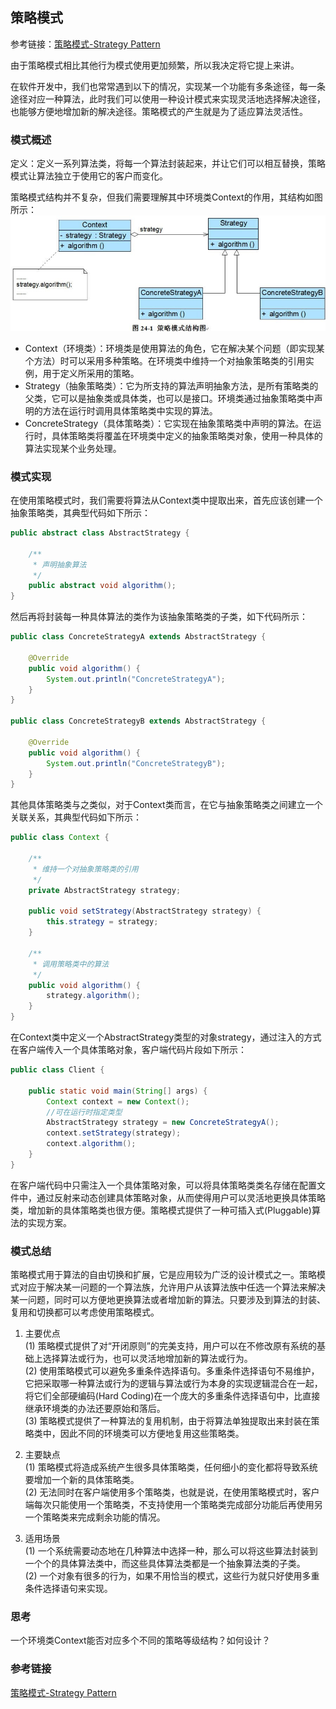 ## 策略模式

参考链接：[策略模式-Strategy Pattern](https://gof.quanke.name/%E7%AD%96%E7%95%A5%E6%A8%A1%E5%BC%8F-Strategy%20Pattern.html)

由于策略模式相比其他行为模式使用更加频繁，所以我决定将它提上来讲。

在软件开发中，我们也常常遇到以下的情况，实现某一个功能有多条途径，每一条途径对应一种算法，此时我们可以使用一种设计模式来实现灵活地选择解决途径，也能够方便地增加新的解决途径。策略模式的产生就是为了适应算法灵活性。

### 模式概述

定义：定义一系列算法类，将每一个算法封装起来，并让它们可以相互替换，策略模式让算法独立于使用它的客户而变化。

策略模式结构并不复杂，但我们需要理解其中环境类Context的作用，其结构如图所示：<br/>
![](src/main/resources/image/策略模式结构图.png)

* Context（环境类）：环境类是使用算法的角色，它在解决某个问题（即实现某个方法）时可以采用多种策略。在环境类中维持一个对抽象策略类的引用实例，用于定义所采用的策略。
* Strategy（抽象策略类）：它为所支持的算法声明抽象方法，是所有策略类的父类，它可以是抽象类或具体类，也可以是接口。环境类通过抽象策略类中声明的方法在运行时调用具体策略类中实现的算法。
* ConcreteStrategy（具体策略类）：它实现在抽象策略类中声明的算法。在运行时，具体策略类将覆盖在环境类中定义的抽象策略类对象，使用一种具体的算法实现某个业务处理。

### 模式实现

在使用策略模式时，我们需要将算法从Context类中提取出来，首先应该创建一个抽象策略类，其典型代码如下所示：

```java
public abstract class AbstractStrategy {

    /**
     * 声明抽象算法
     */
    public abstract void algorithm();
}
```

然后再将封装每一种具体算法的类作为该抽象策略类的子类，如下代码所示：

```java
public class ConcreteStrategyA extends AbstractStrategy {

    @Override
    public void algorithm() {
        System.out.println("ConcreteStrategyA");
    }
}

public class ConcreteStrategyB extends AbstractStrategy {

    @Override
    public void algorithm() {
        System.out.println("ConcreteStrategyB");
    }
}
```

其他具体策略类与之类似，对于Context类而言，在它与抽象策略类之间建立一个关联关系，其典型代码如下所示：

```java
public class Context {

    /**
     * 维持一个对抽象策略类的引用
     */
    private AbstractStrategy strategy;

    public void setStrategy(AbstractStrategy strategy) {
        this.strategy = strategy;
    }

    /**
     * 调用策略类中的算法
     */
    public void algorithm() {
        strategy.algorithm();
    }
}
```

在Context类中定义一个AbstractStrategy类型的对象strategy，通过注入的方式在客户端传入一个具体策略对象，客户端代码片段如下所示：

```java
public class Client {

    public static void main(String[] args) {
        Context context = new Context();
        //可在运行时指定类型
        AbstractStrategy strategy = new ConcreteStrategyA();
        context.setStrategy(strategy);
        context.algorithm();
    }
}
```

在客户端代码中只需注入一个具体策略对象，可以将具体策略类类名存储在配置文件中，通过反射来动态创建具体策略对象，从而使得用户可以灵活地更换具体策略类，增加新的具体策略类也很方便。策略模式提供了一种可插入式(Pluggable)算法的实现方案。

### 模式总结

策略模式用于算法的自由切换和扩展，它是应用较为广泛的设计模式之一。策略模式对应于解决某一问题的一个算法族，允许用户从该算法族中任选一个算法来解决某一问题，同时可以方便地更换算法或者增加新的算法。只要涉及到算法的封装、复用和切换都可以考虑使用策略模式。

1. 主要优点<br/>
(1) 策略模式提供了对“开闭原则”的完美支持，用户可以在不修改原有系统的基础上选择算法或行为，也可以灵活地增加新的算法或行为。<br/>
(2) 使用策略模式可以避免多重条件选择语句。多重条件选择语句不易维护，它把采取哪一种算法或行为的逻辑与算法或行为本身的实现逻辑混合在一起，将它们全部硬编码(Hard Coding)在一个庞大的多重条件选择语句中，比直接继承环境类的办法还要原始和落后。<br/>
(3) 策略模式提供了一种算法的复用机制，由于将算法单独提取出来封装在策略类中，因此不同的环境类可以方便地复用这些策略类。

2. 主要缺点<br/>
(1) 策略模式将造成系统产生很多具体策略类，任何细小的变化都将导致系统要增加一个新的具体策略类。<br/>
(2) 无法同时在客户端使用多个策略类，也就是说，在使用策略模式时，客户端每次只能使用一个策略类，不支持使用一个策略类完成部分功能后再使用另一个策略类来完成剩余功能的情况。

3. 适用场景<br/>
(1) 一个系统需要动态地在几种算法中选择一种，那么可以将这些算法封装到一个个的具体算法类中，而这些具体算法类都是一个抽象算法类的子类。<br/>
(2) 一个对象有很多的行为，如果不用恰当的模式，这些行为就只好使用多重条件选择语句来实现。

### 思考

一个环境类Context能否对应多个不同的策略等级结构？如何设计？

### 参考链接

[策略模式-Strategy Pattern](https://gof.quanke.name/%E7%AD%96%E7%95%A5%E6%A8%A1%E5%BC%8F-Strategy%20Pattern.html)
